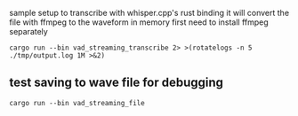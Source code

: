 sample setup to transcribe with whisper.cpp's rust binding
it will convert the file with ffmpeg to the waveform in memory first
need to install ffmpeg separately
```
cargo run --bin vad_streaming_transcribe 2> >(rotatelogs -n 5 ./tmp/output.log 1M >&2)
```

## test saving to wave file for debugging

```
cargo run --bin vad_streaming_file
```